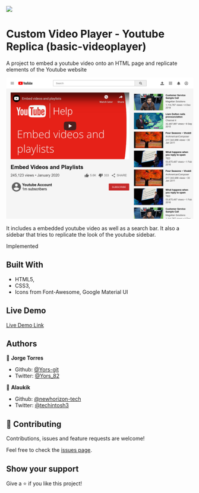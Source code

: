 ![](https://img.shields.io/badge/Microverse-blueviolet)

# Custom Video Player - Youtube Replica (basic-videoplayer)

A project to embed a youtube video onto an HTML page and replicate elements of the Youtube website

![screenshot](screenshot.png)

It includes a embedded youtube video as well as a search bar. It also a sidebar that tries to replicate the look of the youtube sidebar.

Implemented

## Built With

- HTML5,
- CSS3,
- Icons from Font-Awesome, Google Material UI

## Live Demo

[Live Demo Link](https://newhorizon-tech.github.io/basic-videoplayer/)



## Authors

👤 **Jorge Torres**

- Github: [@Yors-git](https://github.com/Yors-git)
- Twitter: [@Yors_82](https://twitter.com/Yors_82)

👤 **Alaukik**

- Github: [@newhorizon-tech](https://github.com/newhorizon-tech)
- Twitter: [@techintosh3](https://twitter.com/techintosh3)

## 🤝 Contributing

Contributions, issues and feature requests are welcome!

Feel free to check the [issues page](issues/).

## Show your support

Give a ⭐️ if you like this project!
